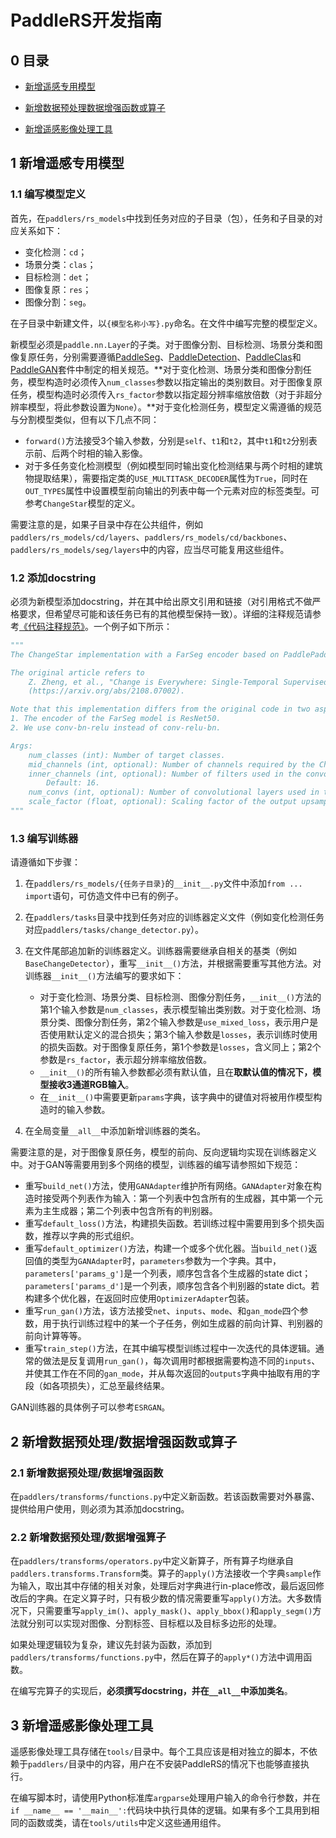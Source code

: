 # PaddleRS开发指南

## 0 目录

- [新增遥感专用模型](#1-新增遥感专用模型)

- [新增数据预处理数据增强函数或算子](#2-新增数据预处理数据增强函数或算子)

- [新增遥感影像处理工具](#3-新增遥感影像处理工具)

## 1 新增遥感专用模型

### 1.1 编写模型定义

首先，在`paddlers/rs_models`中找到任务对应的子目录（包），任务和子目录的对应关系如下：

- 变化检测：`cd`；
- 场景分类：`clas`；
- 目标检测：`det`；
- 图像复原：`res`；
- 图像分割：`seg`。

在子目录中新建文件，以`{模型名称小写}.py`命名。在文件中编写完整的模型定义。

新模型必须是`paddle.nn.Layer`的子类。对于图像分割、目标检测、场景分类和图像复原任务，分别需要遵循[PaddleSeg](https://github.com/PaddlePaddle/PaddleSeg)、[PaddleDetection](https://github.com/PaddlePaddle/PaddleDetection)、[PaddleClas](https://github.com/PaddlePaddle/PaddleClas)和[PaddleGAN](https://github.com/PaddlePaddle/PaddleGAN)套件中制定的相关规范。**对于变化检测、场景分类和图像分割任务，模型构造时必须传入`num_classes`参数以指定输出的类别数目。对于图像复原任务，模型构造时必须传入`rs_factor`参数以指定超分辨率缩放倍数（对于非超分辨率模型，将此参数设置为`None`）。**对于变化检测任务，模型定义需遵循的规范与分割模型类似，但有以下几点不同：

- `forward()`方法接受3个输入参数，分别是`self`、`t1`和`t2`，其中`t1`和`t2`分别表示前、后两个时相的输入影像。
- 对于多任务变化检测模型（例如模型同时输出变化检测结果与两个时相的建筑物提取结果），需要指定类的`USE_MULTITASK_DECODER`属性为`True`，同时在`OUT_TYPES`属性中设置模型前向输出的列表中每一个元素对应的标签类型。可参考`ChangeStar`模型的定义。

需要注意的是，如果子目录中存在公共组件，例如`paddlers/rs_models/cd/layers`、`paddlers/rs_models/cd/backbones`、`paddlers/rs_models/seg/layers`中的内容，应当尽可能复用这些组件。

### 1.2 添加docstring

必须为新模型添加docstring，并在其中给出原文引用和链接（对引用格式不做严格要求，但希望尽可能和该任务已有的其他模型保持一致）。详细的注释规范请参考[《代码注释规范》](docstring.md)。一个例子如下所示：

```python
"""
The ChangeStar implementation with a FarSeg encoder based on PaddlePaddle.

The original article refers to
    Z. Zheng, et al., "Change is Everywhere: Single-Temporal Supervised Object Change Detection in Remote Sensing Imagery"
    (https://arxiv.org/abs/2108.07002).

Note that this implementation differs from the original code in two aspects:
1. The encoder of the FarSeg model is ResNet50.
2. We use conv-bn-relu instead of conv-relu-bn.

Args:
    num_classes (int): Number of target classes.
    mid_channels (int, optional): Number of channels required by the ChangeMixin module. Default: 256.
    inner_channels (int, optional): Number of filters used in the convolutional layers in the ChangeMixin module.
        Default: 16.
    num_convs (int, optional): Number of convolutional layers used in the ChangeMixin module. Default: 4.
    scale_factor (float, optional): Scaling factor of the output upsampling layer. Default: 4.0.
"""
```

### 1.3 编写训练器

请遵循如下步骤：

1. 在`paddlers/rs_models/{任务子目录}`的`__init__.py`文件中添加`from ... import`语句，可仿造文件中已有的例子。

2. 在`paddlers/tasks`目录中找到任务对应的训练器定义文件（例如变化检测任务对应`paddlers/tasks/change_detector.py`）。

3. 在文件尾部追加新的训练器定义。训练器需要继承自相关的基类（例如`BaseChangeDetector`），重写`__init__()`方法，并根据需要重写其他方法。对训练器`__init__()`方法编写的要求如下：
    - 对于变化检测、场景分类、目标检测、图像分割任务，`__init__()`方法的第1个输入参数是`num_classes`，表示模型输出类别数。对于变化检测、场景分类、图像分割任务，第2个输入参数是`use_mixed_loss`，表示用户是否使用默认定义的混合损失；第3个输入参数是`losses`，表示训练时使用的损失函数。对于图像复原任务，第1个参数是`losses`，含义同上；第2个参数是`rs_factor`，表示超分辨率缩放倍数。
    - `__init__()`的所有输入参数都必须有默认值，且在**取默认值的情况下，模型接收3通道RGB输入**。
    - 在`__init__()`中需要更新`params`字典，该字典中的键值对将被用作模型构造时的输入参数。

4. 在全局变量`__all__`中添加新增训练器的类名。

需要注意的是，对于图像复原任务，模型的前向、反向逻辑均实现在训练器定义中。对于GAN等需要用到多个网络的模型，训练器的编写请参照如下规范：
- 重写`build_net()`方法，使用`GANAdapter`维护所有网络。`GANAdapter`对象在构造时接受两个列表作为输入：第一个列表中包含所有的生成器，其中第一个元素为主生成器；第二个列表中包含所有的判别器。
- 重写`default_loss()`方法，构建损失函数。若训练过程中需要用到多个损失函数，推荐以字典的形式组织。
- 重写`default_optimizer()`方法，构建一个或多个优化器。当`build_net()`返回值的类型为`GANAdapter`时，`parameters`参数为一个字典。其中，`parameters['params_g']`是一个列表，顺序包含各个生成器的state dict；`parameters['params_d']`是一个列表，顺序包含各个判别器的state dict。若构建多个优化器，在返回时应使用`OptimizerAdapter`包装。
- 重写`run_gan()`方法，该方法接受`net`、`inputs`、`mode`、和`gan_mode`四个参数，用于执行训练过程中的某一个子任务，例如生成器的前向计算、判别器的前向计算等等。
- 重写`train_step()`方法，在其中编写模型训练过程中一次迭代的具体逻辑。通常的做法是反复调用`run_gan()`，每次调用时都根据需要构造不同的`inputs`、并使其工作在不同的`gan_mode`，并从每次返回的`outputs`字典中抽取有用的字段（如各项损失），汇总至最终结果。

GAN训练器的具体例子可以参考`ESRGAN`。

## 2 新增数据预处理/数据增强函数或算子

### 2.1 新增数据预处理/数据增强函数

在`paddlers/transforms/functions.py`中定义新函数。若该函数需要对外暴露、提供给用户使用，则必须为其添加docstring。

### 2.2 新增数据预处理/数据增强算子

在`paddlers/transforms/operators.py`中定义新算子，所有算子均继承自`paddlers.transforms.Transform`类。算子的`apply()`方法接收一个字典`sample`作为输入，取出其中存储的相关对象，处理后对字典进行in-place修改，最后返回修改后的字典。在定义算子时，只有极少数的情况需要重写`apply()`方法。大多数情况下，只需要重写`apply_im()`、`apply_mask()`、`apply_bbox()`和`apply_segm()`方法就分别可以实现对图像、分割标签、目标框以及目标多边形的处理。

如果处理逻辑较为复杂，建议先封装为函数，添加到`paddlers/transforms/functions.py`中，然后在算子的`apply*()`方法中调用函数。

在编写完算子的实现后，**必须撰写docstring，并在`__all__`中添加类名**。

## 3 新增遥感影像处理工具

遥感影像处理工具存储在`tools/`目录中。每个工具应该是相对独立的脚本，不依赖于`paddlers/`目录中的内容，用户在不安装PaddleRS的情况下也能够直接执行。

在编写脚本时，请使用Python标准库`argparse`处理用户输入的命令行参数，并在`if __name__ == '__main__':`代码块中执行具体的逻辑。如果有多个工具用到相同的函数或类，请在`tools/utils`中定义这些通用组件。

